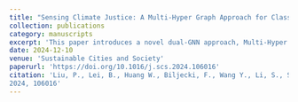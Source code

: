 ```yaml
---
title: "Sensing Climate Justice: A Multi-Hyper Graph Approach for Classifying Urban Heat and Flood Vulnerability through Street View Imagery"
collection: publications
category: manuscripts
excerpt: 'This paper introduces a novel dual-GNN approach, Multi-Hyper Graph Neural Network (MHGNN), with street view imagery as input, to classify urban climate justice'
date: 2024-12-10
venue: 'Sustainable Cities and Society'
paperurl: 'https://doi.org/10.1016/j.scs.2024.106016'
citation: 'Liu, P., Lei, B., Huang W., Biljecki, F., Wang Y., Li, S., Stouffs, R., 2024. Sensing climate justice: A multi-hyper graph approach for classifying urban heat and flood vulnerability through street view imagery. Sustainable Cities and Society,
2024, 106016'
---
```

